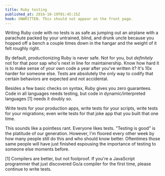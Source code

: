 ```yaml
---
title: Ruby testing
published_at: 2016-10-19T01:45:15Z
hook: UNWRITTEN. This should not appear on the front page.
---
```


Writing Ruby code with no tests is as safe as jumping out
an airplane with a parachute packed by your untrained,
blind, and drunk uncle because you hopped off a bench a
couple times down in the hangar and the weight of it felt
roughly right.

By default, productionizing Ruby is never safe. Not for
you, but _definitely_ not for that poor sap who's next in
line for maintainership. Know how hard it is to make sense
of your own code a year after you've written it? It's 10x
harder for someone else. Tests are absolutely the only way
to codify that certain behaviors are expected and not
accidental.

Besides a few basic checks on syntax, Ruby gives you zero
guarantees. Code in all languages needs testing, but code
in dynamic/interpreted languages [1] needs it doubly so.

Write tests for your production apps, write tests for your
scripts, write tests for your migrations; even write tests
for that joke app that you built that one time.

This sounds like a pointless rant. Everyone likes tests.
"Testing is good" is the platitude of our generation.
However, I'm floored every other week by how many people
still do this and who should know better. Oftentimes those
same people will have just finished espousing the
importance of testing to someone else moments before.

[1] Compilers are better, but not foolproof. If you're a
    JavaScript programmer that just discovered Go/a
    compiler for the first time, please continue to write
    tests.
